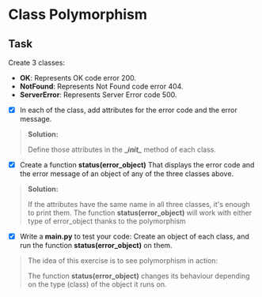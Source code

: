 # Class Polymorphism

## Task
Create 3 classes:
* **OK**: Represents OK code error 200.
* **NotFound**: Represents Not Found code error 404.
* **ServerError**: Represents Server Error code 500.

- [X] In each of the class, add attributes for the error code and the error message.
> **Solution:**
> 
> Define those attributes in the **\__init\__** method of each class.

- [x] Create a function **status(error_object)** That displays the error code and the error message of an object of any of the three classes above.
> **Solution:**
> 
> If the attributes have the same name in all three classes, it's enough to print them. The function **status(error_object)** will work with either type of error_object thanks to the polymorphism

-[X] Write a **main.py** to test your code: Create an object of each class, and run the function **status(error_object)** on them.


> The idea of this exercise is to see polymorphism in action:
> 
> The function **status(error_object)** changes its behaviour depending on the type (class) of the object it runs on.